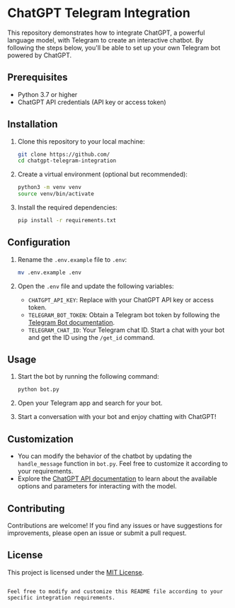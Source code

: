 # ChatGPT Telegram Integration

This repository demonstrates how to integrate ChatGPT, a powerful language model, with Telegram to create an interactive chatbot. By following the steps below, you'll be able to set up your own Telegram bot powered by ChatGPT.

## Prerequisites

- Python 3.7 or higher
- ChatGPT API credentials (API key or access token)

## Installation

1. Clone this repository to your local machine:

   ```bash
   git clone https://github.com/
   cd chatgpt-telegram-integration
   ```

2. Create a virtual environment (optional but recommended):

   ```bash
   python3 -m venv venv
   source venv/bin/activate
   ```

3. Install the required dependencies:

   ```bash
   pip install -r requirements.txt
   ```

## Configuration

1. Rename the `.env.example` file to `.env`:

   ```bash
   mv .env.example .env
   ```

2. Open the `.env` file and update the following variables:

   - `CHATGPT_API_KEY`: Replace with your ChatGPT API key or access token.
   - `TELEGRAM_BOT_TOKEN`: Obtain a Telegram bot token by following the [Telegram Bot documentation](https://core.telegram.org/bots#3-how-do-i-create-a-bot).
   - `TELEGRAM_CHAT_ID`: Your Telegram chat ID. Start a chat with your bot and get the ID using the `/get_id` command.

## Usage

1. Start the bot by running the following command:

   ```bash
   python bot.py
   ```

2. Open your Telegram app and search for your bot.

3. Start a conversation with your bot and enjoy chatting with ChatGPT!

## Customization

- You can modify the behavior of the chatbot by updating the `handle_message` function in `bot.py`. Feel free to customize it according to your requirements.
- Explore the [ChatGPT API documentation](https://docs.openai.com/api/chat/create) to learn about the available options and parameters for interacting with the model.

## Contributing

Contributions are welcome! If you find any issues or have suggestions for improvements, please open an issue or submit a pull request.

## License

This project is licensed under the [MIT License](LICENSE).
```

Feel free to modify and customize this README file according to your specific integration requirements.
